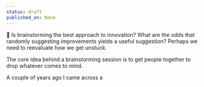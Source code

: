 ```yaml
---
status: draft
published_on: None
---
```

🧠 Is brainstorming the best approach to innovation? What are the odds that randomly suggesting improvements yields a useful suggestion? Perhaps we need to reevaluate how we get unstuck. 

The core idea behind a brainstorming session is to get people together to drop whatever comes to mind. 

A couple of years ago I came across a

